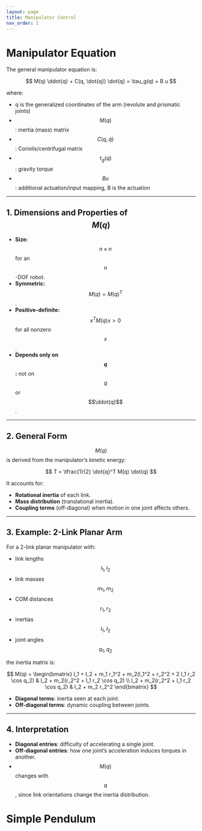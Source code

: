 ```yaml
---
layout: page
title: Manipulator Control
nav_order: 1
---
```


# Manipulator Equation

The general manipulator equation is:

$$
M(q) \ddot{q} + C(q, \dot{q}) \dot{q} = \tau_g(q) + B u
$$

where:
- q is the generalized coordinates of the arm (revolute and prismatic joints)
- $$ M(q) $$: inertia (mass) matrix
- $$ C(q, \dot{q}) $$: Coriolis/centrifugal matrix
- $$ \tau_g(q) $$: gravity torque
- $$ B u $$: additional actuation/input mapping, B is the actuation

---

## 1. Dimensions and Properties of $$ M(q) $$
- **Size:** $$ n \times n $$ for an $$ n $$-DOF robot.
- **Symmetric:** $$ M(q) = M(q)^T $$.
- **Positive-definite:** $$ x^T M(q) x > 0 $$ for all nonzero $$x$$.
- **Depends only on $$ q $$:** not on $$\dot{q}$$ or $$\ddot{q}$$.

---

## 2. General Form
$$ M(q) $$ is derived from the manipulator’s kinetic energy:

$$
T = \tfrac{1}{2} \dot{q}^T M(q) \dot{q}
$$

It accounts for:
- **Rotational inertia** of each link.
- **Mass distribution** (translational inertia).
- **Coupling terms** (off-diagonal) when motion in one joint affects others.

---

## 3. Example: 2-Link Planar Arm
For a 2-link planar manipulator with:
- link lengths $$ l_1, l_2 $$  
- link masses $$ m_1, m_2 $$  
- COM distances $$ r_1, r_2 $$  
- inertias $$ I_1, I_2 $$  
- joint angles $$ q_1, q_2 $$  

the inertia matrix is:

$$
M(q) =
\begin{bmatrix}
I_1 + I_2 + m_1 r_1^2 + m_2(l_1^2 + r_2^2 + 2 l_1 r_2 \cos q_2) &
I_2 + m_2(r_2^2 + l_1 r_2 \cos q_2) \\
I_2 + m_2(r_2^2 + l_1 r_2 \cos q_2) &
I_2 + m_2 r_2^2
\end{bmatrix}
$$

- **Diagonal terms**: inertia seen at each joint.
- **Off-diagonal terms**: dynamic coupling between joints.

---

## 4. Interpretation
- **Diagonal entries**: difficulty of accelerating a single joint.  
- **Off-diagonal entries**: how one joint’s acceleration induces torques in another.  
- $$ M(q) $$ changes with $$ q $$, since link orientations change the inertia distribution.


# Simple Pendulum

